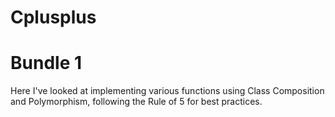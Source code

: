 # Cplusplus

# Bundle 1
Here I've looked at implementing various functions using Class Composition and Polymorphism, following the Rule of 5 for best practices.
